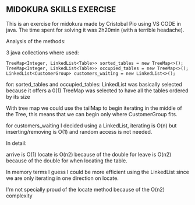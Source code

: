 ## MIDOKURA SKILLS EXERCISE

This is an exercise for midokura made by Cristobal Pio using VS CODE in java.
The time spent for solving it was 2h20min (with a terrible headache).

Analysis of the methods:

3 java collections where used:

    TreeMap<Integer, LinkedList<Table>> sorted_tables = new TreeMap<>();
    TreeMap<Integer, LinkedList<Table>> occupied_tables = new TreeMap<>();
    LinkedList<CustomerGroup> customers_waiting = new LinkedList<>();

for: sorted_tables and occupied_tables:
LinkedList was basically selected because it offers a 0(1)
TreeMap was selected to have all the tables ordered by its size

With tree map we could use the tailMap to begin iterating in the middle of the Tree,
this means that we can begin only where CustomerGroup fits.

for customers_waiting I decided using a LinkedList, iterating is O(n) but inserting/removing is O(1)
and random access is not needed.

In detail:

arrive is O(1)
locate is O(n2) because of the double for
leave is O(n2) because of the double for when locating the table.

In memory terms I guess I could be more efficient using the LinkedList since we are 
only iterating in one direction on locate.

I'm not specially proud of the locate method because of the O(n2) complexity

